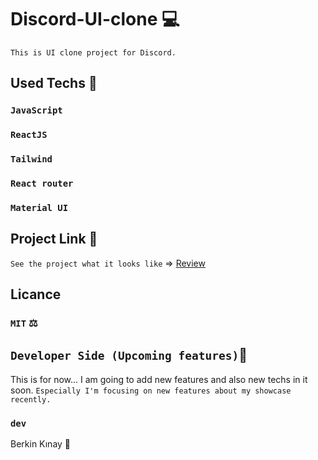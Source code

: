 # Discord-UI-clone 💻
`This is UI clone project for Discord.`

## Used Techs 🥰

### `JavaScript`
### `ReactJS`
### `Tailwind`
### `React router`
### `Material UI`

## Project Link 🔭

`See the project what it looks like` => [Review]()

## Licance
### `MIT` ⚖️

## `Developer Side (Upcoming features)`💫
This is for now...  I am going to add new features and also new techs in it soon.
 `Especially I'm focusing on new features about my showcase recently.`

### `dev`
Berkin Kınay 👤
